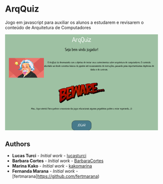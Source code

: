 # ArqQuiz
Jogo em javascript para auxiliar os alunos a estudarem e revisarem o conteúdo de Arquitetura de Computadores

![picture](imagens/screenshot.png)



## Authors

* **Lucas Turci** - *Initial work* - [lucasturci](https://github.com/lucasturci)
* **Barbara Cortes** - *Initial work* - [BarbaraCortes](https://github.com/BarbaraCortes)
* **Marina Kako** - *Initial work* - [kakomarina](https://github.com/kakomarina)
* **Fernanda Marana** - *Initial work* - [fertmarana]https://github.com/fertmarana)


